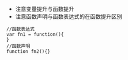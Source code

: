 - 注意变量提升与函数提升
- 注意函数声明与函数表达式的在函数提升区别
````
//函数表达式
var fn1 = function(){
}
//函数声明
function fn2(){}
````